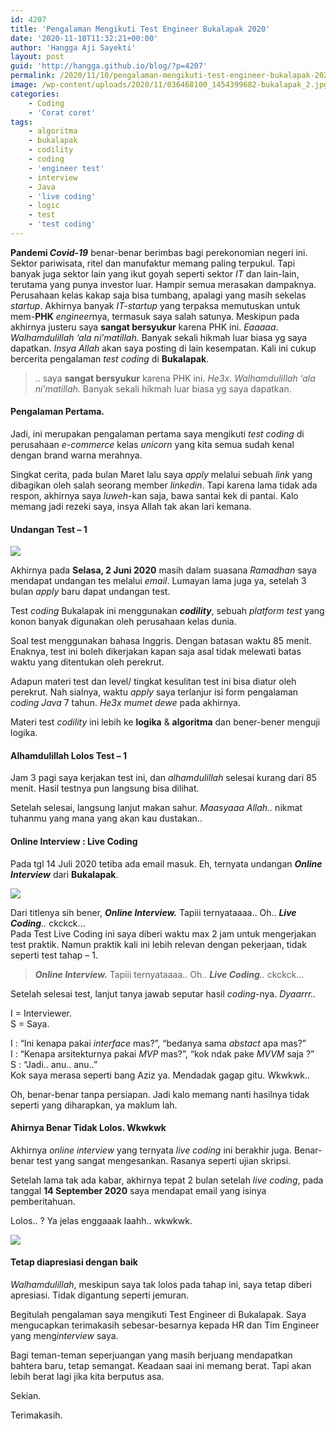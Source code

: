 ```yaml
---
id: 4207
title: 'Pengalaman Mengikuti Test Engineer Bukalapak 2020'
date: '2020-11-10T11:32:21+00:00'
author: 'Hangga Aji Sayekti'
layout: post
guid: 'http://hangga.github.io/blog/?p=4207'
permalink: /2020/11/10/pengalaman-mengikuti-test-engineer-bukalapak-2020/
image: /wp-content/uploads/2020/11/036468100_1454399682-bukalapak_2.jpg
categories:
    - Coding
    - 'Corat coret'
tags:
    - algoritma
    - bukalapak
    - codility
    - coding
    - 'engineer test'
    - interview
    - Java
    - 'live coding'
    - logic
    - test
    - 'test coding'
---
```


**Pandemi *Covid-19*** benar-benar berimbas bagi perekonomian negeri ini. Sektor pariwisata, ritel dan manufaktur memang paling terpukul. Tapi banyak juga sektor lain yang ikut goyah seperti sektor *IT* dan lain-lain, terutama yang punya investor luar. Hampir semua merasakan dampaknya. Perusahaan kelas kakap saja bisa tumbang, apalagi yang masih sekelas *startup*. Akhirnya banyak *IT-startup* yang terpaksa memutuskan untuk mem-**PHK** *engineer*nya, termasuk saya salah satunya. Meskipun pada akhirnya justeru saya **sangat bersyukur** karena PHK ini. *Eaaaaa*. *Walhamdulillah ‘ala ni’matillah.* Banyak sekali hikmah luar biasa yg saya dapatkan. *Insya Allah* akan saya posting di lain kesempatan. Kali ini cukup bercerita pengalaman *test coding* di **Bukalapak**.

> .. saya **sangat bersyukur** karena PHK ini. *He3x*. *Walhamdulillah ‘ala ni’matillah.* Banyak sekali hikmah luar biasa yg saya dapatkan.

#### Pengalaman Pertama.

Jadi, ini merupakan pengalaman pertama saya mengikuti *test coding* di perusahaan *e-commerce* kelas *unicorn* yang kita semua sudah kenal dengan brand warna merahnya.

Singkat cerita, pada bulan Maret lalu saya *apply* melalui sebuah *link* yang dibagikan oleh salah seorang member *linkedin*. Tapi karena lama tidak ada respon, akhirnya saya *luweh*-kan saja, bawa santai kek di pantai. Kalo memang jadi rezeki saya, insya Allah tak akan lari kemana.

#### Undangan Test – 1

![](http://hangga.github.io/blog/wp-content/uploads/2020/11/bukalapak-codility-invite-700x329.png)

Akhirnya pada **Selasa, 2 Juni 2020** masih dalam suasana *Ramadhan* saya mendapat undangan tes melalui *email*. Lumayan lama juga ya, setelah 3 bulan *apply* baru dapat undangan test.

Test *coding* Bukalapak ini menggunakan ***codility***, sebuah *platform test* yang konon banyak digunakan oleh perusahaan kelas dunia.

Soal test menggunakan bahasa Inggris. Dengan batasan waktu 85 menit. Enaknya, test ini boleh dikerjakan kapan saja asal tidak melewati batas waktu yang ditentukan oleh perekrut.

Adapun materi test dan level/ tingkat kesulitan test ini bisa diatur oleh perekrut. Nah sialnya, waktu *apply* saya terlanjur isi form pengalaman *coding Java* 7 tahun. *He3x mumet dewe* pada akhirnya.

Materi test *codility* ini lebih ke **logika** &amp; **algoritma** dan bener-bener menguji logika.

#### Alhamdulillah Lolos Test – 1

Jam 3 pagi saya kerjakan test ini, dan *alhamdulillah* selesai kurang dari 85 menit. Hasil testnya pun langsung bisa dilihat.

Setelah selesai, langsung lanjut makan sahur. *Maasyaaa Allah..* nikmat tuhanmu yang mana yang akan kau dustakan..

#### Online Interview : Live Coding

Pada tgl 14 Juli 2020 tetiba ada email masuk. Eh, ternyata undangan ***Online Interview*** dari **Bukalapak**.

![](http://hangga.github.io/blog/wp-content/uploads/2020/11/bukalapak-interview.png)

Dari titlenya sih bener, ***Online Interview.*** Tapiii ternyataaaa.. Oh.. ***Live Coding**..* ckckck…  
Pada Test Live Coding ini saya diberi waktu max 2 jam untuk mengerjakan test praktik. Namun praktik kali ini lebih relevan dengan pekerjaan, tidak seperti test tahap – 1.

> ***Online Interview.*** Tapiii ternyataaaa.. Oh.. ***Live Coding**..* ckckck…

Setelah selesai test, lanjut tanya jawab seputar hasil *coding*-nya. *Dyaarrr..*

I = Interviewer.  
S = Saya.

I : “Ini kenapa pakai *interface* mas?”, “bedanya sama *abstact* apa mas?”  
I : “Kenapa arsitekturnya pakai *MVP* mas?”, “kok ndak pake *MVVM* saja ?”  
S : “Jadi.. anu.. anu..”  
Kok saya merasa seperti bang Aziz ya. Mendadak gagap gitu. Wkwkwk..

Oh, benar-benar tanpa persiapan. Jadi kalo memang nanti hasilnya tidak seperti yang diharapkan, ya maklum lah.

#### Ahirnya Benar Tidak Lolos. Wkwkwk

Akhirnya *online interview* yang ternyata *live coding* ini berakhir juga. Benar-benar test yang sangat mengesankan. Rasanya seperti ujian skripsi.

Setelah lama tak ada kabar, akhirnya tepat 2 bulan setelah *live coding*, pada tanggal **14 September 2020** saya mendapat email yang isinya pemberitahuan.

Lolos.. ? Ya jelas enggaaak laahh.. wkwkwk.

![](http://hangga.github.io/blog/wp-content/uploads/2020/11/bukalapak-terimakasih-tidak-lolos-700x312.png)

#### Tetap diapresiasi dengan baik

*Walhamdulillah*, meskipun saya tak lolos pada tahap ini, saya tetap diberi apresiasi. Tidak digantung seperti jemuran.

Begitulah pengalaman saya mengikuti Test Engineer di Bukalapak. Saya mengucapkan terimakasih sebesar-besarnya kepada HR dan Tim Engineer yang meng*interview* saya.

Bagi teman-teman seperjuangan yang masih berjuang mendapatkan bahtera baru, tetap semangat. Keadaan saai ini memang berat. Tapi akan lebih berat lagi jika kita berputus asa.

Sekian.

Terimakasih.